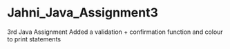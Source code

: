 # Jahni_Java_Assignment3
3rd Java Assignment
Added a validation + confirmation function and colour to print statements
